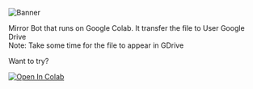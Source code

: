 ![Banner](https://github.com/user-attachments/assets/98670ceb-c51e-47ee-a8bf-82e77dc67085)

Mirror Bot that runs on Google Colab. It transfer the file to User Google Drive <br />
Note: Take some time for the file to appear in GDrive

Want to try? <br />

[![Open In Colab](https://colab.research.google.com/assets/colab-badge.svg)](https://colab.research.google.com/github/LoggingNewMemory/KanagawaMirrorBot/blob/main/bot.ipynb)

